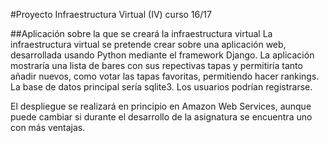 #Proyecto Infraestructura Virtual (IV) curso 16/17

##Aplicación sobre la que se creará la infraestructura virtual
La infraestructura virtual se pretende crear sobre una aplicación web, desarrollada usando Python mediante el framework Django. La aplicación mostraría una lista de bares con sus repectivas tapas y permitiría tanto añadir nuevos, como votar las tapas favoritas, permitiendo hacer rankings. La base de datos principal sería sqlite3. Los usuarios podrían registrarse. 

El despliegue se realizará en principio en Amazon Web Services, aunque puede cambiar si durante el desarrollo de la asignatura se encuentra uno con más ventajas.
